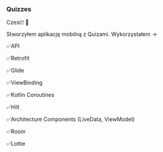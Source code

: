 ### Quizzes

Cześć! 👋

Stworzyłem aplikację mobilną z Quizami. Wykorzystałem ->

:white_check_mark:API

:white_check_mark:Retrofit

:white_check_mark:Glide

:white_check_mark:ViewBinding

:white_check_mark:Kotlin Coroutines

:white_check_mark:Hilt

:white_check_mark:Architecture Components (LiveData, ViewModel)

:white_check_mark:Room

:white_check_mark:Lottie
